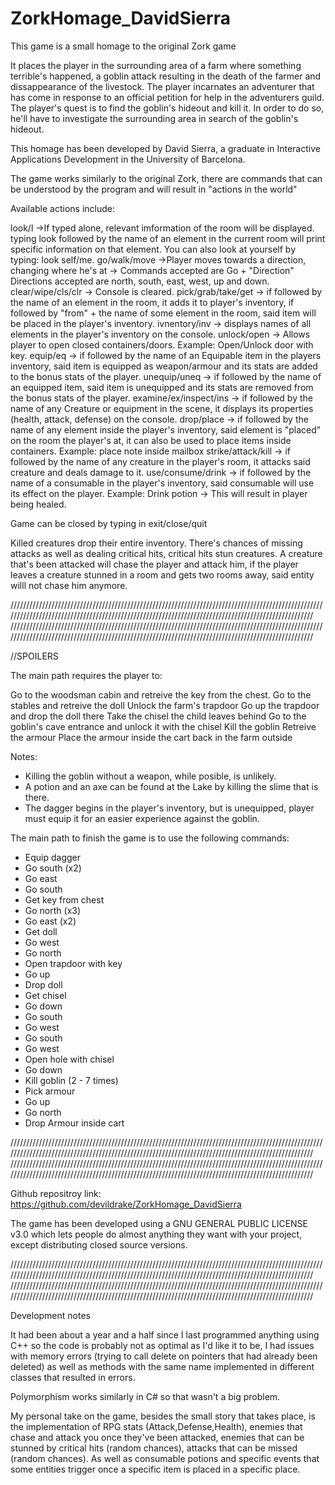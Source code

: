 # ZorkHomage_DavidSierra

This game is a small homage to the original Zork game

It places the player in the surrounding area of a farm where something terrible's happened, a goblin attack resulting in the death of the farmer and dissappearance of the livestock.
The player incarnates an adventurer that has come in response to an official petition for help in the adventurers guild.
The player's quest is to find the goblin's hideout and kill it. In order to do so, he'll have to investigate the surrounding area in search of the goblin's hideout.

This homage has been developed by David Sierra, a graduate in Interactive Applications Development in the University of Barcelona.

The game works similarly to the original Zork, there are commands that can be understood by the program and will result in "actions in the world"

Available actions include:

look/l ->If typed alone, relevant imformation of the room will be displayed. typing look followed by the name of an element in the current room will print specific information on that element. You can also look at yourself by typing: look self/me.
go/walk/move ->Player moves towards a direction, changing where he's at -> Commands accepted are Go + "Direction" Directions accepted are north, south, east, west, up and down.
clear/wipe/cls/clr -> Console is cleared.
pick/grab/take/get -> if followed by the name of an element in the room, it adds it to player's inventory, if followed by "from" + the name of some element in the room, said item will be placed in the player's inventory.
ivnentory/inv -> displays names of all elements in the player's inventory on the console.
unlock/open -> Allows player to open closed containers/doors. Example: Open/Unlock door with key.
equip/eq -> if followed by the name of an Equipable item in the players inventory, said item is equipped as weapon/armour and its stats are added to the bonus stats of the player.
unequip/uneq -> if followed by the name of an equipped item, said item is unequipped and its stats are removed from the bonus stats of the player.
examine/ex/inspect/ins -> if followed by the name of any Creature or equipment in the scene, it displays its properties (health, attack, defense) on the console. 
drop/place -> if followed by the name of any element inside the player's inventory, said element is "placed" on the room the player's at, it can also be used to place items inside containers. Example: place note inside mailbox
strike/attack/kill -> if followed by the name of any creature in the player's room, it attacks said creature and deals damage to it.
use/consume/drink -> if followed by the name of a consumable in the player's inventory, said consumable will use its effect on the player. Example: Drink potion -> This will result in player being healed.

Game can be closed by typing in exit/close/quit

Killed creatures drop their entire inventory.
There's chances of missing attacks as well as dealing critical hits, critical hits stun creatures.
A creature that's been attacked will chase the player and attack him, if the player leaves a creature stunned in a room and gets two rooms away, said entity willl not chase him anymore.

///////////////////////////////////////////////////////////////////////////////////////////////////////////////////////////////////////////////////////////////////////////////////////////////////
///////////////////////////////////////////////////////////////////////////////////////////////////////////////////////////////////////////////////////////////////////////////////////////////////

//SPOILERS

The main path requires the player to:

Go to the woodsman cabin and retreive the key from the chest.
Go to the stables and retreive the doll
Unlock the farm's trapdoor
Go up the trapdoor and drop the doll there
Take the chisel the child leaves behind
Go to the goblin's cave entrance and unlock it with the chisel
Kill the goblin
Retreive the armour 
Place the armour inside the cart back in the farm outside

Notes: 
- Killing the goblin without a weapon, while posible, is unlikely. 
- A potion and an axe can be found at the Lake by killing the slime that is there.
- The dagger begins in the player's inventory, but is unequipped, player must equip it for an easier experience against the goblin.

The main path to finish the game is to use the following commands:

- Equip dagger
- Go south (x2)
- Go east
- Go south 
- Get key from chest
- Go north (x3)
- Go east (x2)
- Get doll
- Go west
- Go north
- Open trapdoor with key
- Go up
- Drop doll
- Get chisel
- Go down
- Go south
- Go west
- Go south
- Go west
- Open hole with chisel
- Go down
- Kill goblin (2 - 7 times)
- Pick armour
- Go up
- Go north
- Drop Armour inside cart

///////////////////////////////////////////////////////////////////////////////////////////////////////////////////////////////////////////////////////////////////////////////////////////////////
///////////////////////////////////////////////////////////////////////////////////////////////////////////////////////////////////////////////////////////////////////////////////////////////////

Github repositroy link: https://github.com/devildrake/ZorkHomage_DavidSierra

The game has been developed using a GNU GENERAL PUBLIC LICENSE v3.0 which lets people do almost anything they want with your project, except distributing closed source versions.

///////////////////////////////////////////////////////////////////////////////////////////////////////////////////////////////////////////////////////////////////////////////////////////////////
///////////////////////////////////////////////////////////////////////////////////////////////////////////////////////////////////////////////////////////////////////////////////////////////////


Development notes

It had been about a year and a half since I last programmed anything using C++ so the code is probably not as optimal as I'd like it to be, I had issues with memory errors 
(trying to call delete on pointers that had already been deleted) as well as methods with the same name implemented in different classes that resulted in errors.

Polymorphism works similarly in C# so that wasn't a big problem.

My personal take on the game, besides the small story that takes place, is the implementation of RPG stats (Attack,Defense,Health), enemies that chase and attack you once they've been attacked, 
enemies that can be stunned by critical hits (random chances), attacks that can be missed (random chances). As well as consumable potions and specific events that some entities trigger once a 
specific item is placed in a specific place.